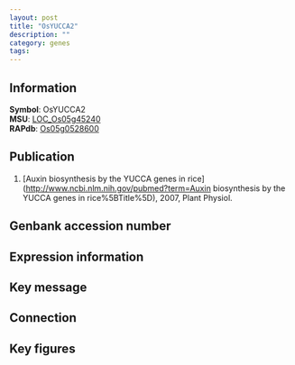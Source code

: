 ```yaml
---
layout: post
title: "OsYUCCA2"
description: ""
category: genes
tags: 
---
```


## Information
__Symbol__: OsYUCCA2  
__MSU__: [LOC_Os05g45240](http://rice.plantbiology.msu.edu/cgi-bin/ORF_infopage.cgi?orf=LOC_Os05g45240)  
__RAPdb__: [Os05g0528600](http://rapdb.dna.affrc.go.jp/viewer/gbrowse_details/irgsp1?name=Os05g0528600)  

## Publication
1. [Auxin biosynthesis by the YUCCA genes in rice](http://www.ncbi.nlm.nih.gov/pubmed?term=Auxin biosynthesis by the YUCCA genes in rice%5BTitle%5D), 2007, Plant Physiol.

## Genbank accession number

## Expression information

## Key message

## Connection

## Key figures


